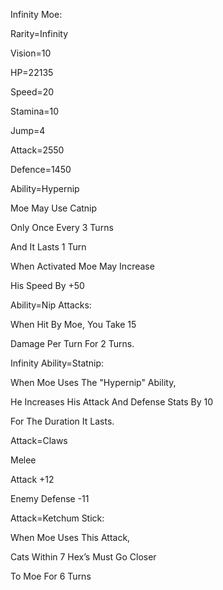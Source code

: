Infinity Moe:

Rarity=Infinity

Vision=10

HP=22135

Speed=20

Stamina=10

Jump=4

Attack=2550

Defence=1450

Ability=Hypernip

Moe May Use Catnip

Only Once Every 3 Turns

And It Lasts 1 Turn

When Activated Moe May Increase 

His Speed By +50

Ability=Nip Attacks:

When Hit By Moe, You Take 15

Damage Per Turn For 2 Turns.

Infinity Ability=Statnip:

When Moe Uses The "Hypernip" Ability,

He Increases His Attack And Defense Stats By 10

For The Duration It Lasts.

Attack=Claws

Melee

Attack +12

Enemy Defense -11

Attack=Ketchum Stick:

When Moe Uses This Attack,

Cats Within 7 Hex’s Must Go Closer

To Moe For 6 Turns

